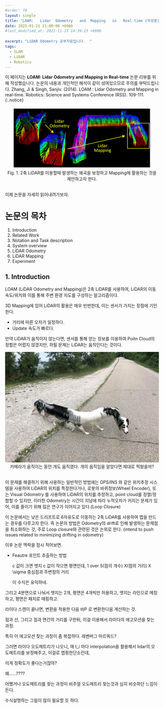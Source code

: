 ```yaml
---
#order: 70
layout: single
title: "LOAM:   Lidar  Odometry   and  Mapping   in   Real-time (작성중)"
date: 2025-01-21 21:00:00 +0900
#last_modified_at: 2021-11-15 14:39:23 +0900

excerpt: "LiDAR Odometry 공부자료입니다.  "
tags:
  - SLAM
  - LiDAR
  - Robotics  
---
```


이 페이지는 **LOAM:   Lidar  Odometry   and  Mapping   in   Real-time** 논문 리뷰를 위해 작성했습니다. 논문의 내용과 개인적인 해석이 같이 섞여있으므로 주의를 부탁드립니다. Zhang, Ji & Singh, Sanjiv. (2014). LOAM : Lidar Odometry and Mapping in real-time. Robotics: Science and Systems Conference (RSS). 109-111. 
{:.notice}


<div style="text-align: center;">
  <img src="/assets/images/robotics/LOAM.PNG" alt="LOAM">
  <figcaption>Fig. 1. 2축 LiDAR를 이용할때 발생하는 왜곡을 보정하고 Mapping에 활용하는 것을 제안하고자 한다.<br> <br> </figcaption>
</div>



이제 논문을 자세히 읽어내려가보자. 

# 논문의 목차
  1. Introduction
  2. Related Work
  3. Notation and Task description
  4. System overview
  5. LiDAR Odometry
  6. LiDAR Mapping 
  7. Experiment


## 1. Introduction
 LOAM (LiDAR Odometry and Mapping)은 2축 LiDAR를 사용하여, LiDAR의 이동 속도/위치와 이를 통해 주변 환경 지도를 구성하는 알고리즘이다. 
 
 3D Mapping에 있어 LiDAR의 활용은 매우 빈번한데, 이는 센서가 가지는 장점에 기인한다. 
  - 거리에 따른 오차가 일정하다.
  - Update 속도가 빠르다. 

 만약 LiDAR가 움직이지 않는다면, 센서를 통해 얻는 정보를 이용하여 Poitn Cloud의 정합은 어렵지 않겠지만, 하필 문제는 LiDAR는 움직인다는 것이다. 

<div style="text-align: center;">
  <img src="/assets/images/robotics/wrong_panoram.jpg" alt="funny example">
  <figcaption>카메라가 움직이는 동안 개도 움직였다. 개의 움직임을 알았다면 제대로 찍혔을까?<br> <br> </figcaption>
</div>


 이 문제를 해결하기 위해 사용하는 일반적인 방법에는 GPS/INS 와 같은 위치추정 시스템을 사용하여 LiDAR의 위치를 특정한다거나, 로봇의 바퀴정보(Wheel Encoder), 또는 Visual Odometry 를 사용하여 LiDAR의 위치를 추정하고, point cloud를 정렬/정합할 수 있지만, 이러한 Odometry는 시간이 지남에 따라 누적오차가 커지는 문제가 있어, 이를 줄이기 위해 많은 연구가 이어지고 있다.(Loop Closure)
  
 이 논문에서는 낮은 드리프트로 6자유도로 이동하는 2축 LiDAR를 사용하여 맵을 만드는 경우를 다루고자 한다. 즉 논문의 방법은 Odometry의 drift로 인해 발생하는 문제점을 최소화하는 것, 주로 Loop closure와 관련된 것은 논외로 한다. (intend to push issues related to minimizing drifting in odometry)



 이후 논문 맥락을 잠시 적어보면. 

  - Feautre 포인트 추출하는 방법

    c 값이 크면 엣지
    c 값이 작으면 평면인데, 1 over S(점의 개수) X(점의 거리) X \sigma 중심점과 주변점의 거리

    이 수식은 유익하네. 

  그리고 4분면으로 나눠서 엣지는 2개, 평면은 4개씩만 허용하고, 
  엣지는 라인으로 메칭하고, 평면은 패치로 매핑하고.

  라이다 스캔이 끝나면, 변환을 적용한 다음 바P 로 변환한다음 계산하는 것. 

  점과 선, 그리고 점과 면간의 거리를 구한뒤, 이걸 이용해서 라이다의 에고모션을 찾는 과정. 
  
  특히 이 에고모션 찾는 과정이 좀 복잡하다. 레벤버그 마르쿼드? 

  그러면 라이다 오도메트리가 나오니, 매 t_i 마다 interpolation을 활용해서 lidar의 오도메트리를 보정해주고, 이걸로 맵핑한단소린데,

  이게 정확도가 좋다는거잖아? 

  왜......????

  어쨌거나 오도메트리를 찾는 과정이 비주얼 오도메트리 찾는것과 심히 비슷하단 느낌이 든다. 

  수식설명하는 그림이 많이 필요할 듯 하다. 

